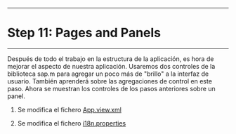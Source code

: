 **************************
# Step 11: Pages and Panels
**************************

Después de todo el trabajo en la estructura de la aplicación, es hora de mejorar el aspecto de
nuestra aplicación. 
Usaremos dos controles de la biblioteca sap.m para agregar un poco más de "brillo" a la interfaz de usuario.
También aprenderá sobre las agregaciones de control en este paso.
Ahora se muestran los controles de los pasos anteriores sobre un panel.

1. Se modifica el fichero 
[App.view.xml](webapp/view/App.view.xml)

2. Se modifica el fichero [i18n.properties](webapp/i18n/i18n.properties)